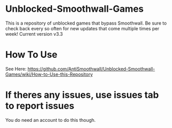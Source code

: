 # Unblocked-Smoothwall-Games
This is a repository of unblocked games that bypass Smoothwall. Be sure to check back every so often for new updates that come multiple times per week!
Current version v3.3

# How To Use
See Here: https://github.com/AntiSmoothwall/Unblocked-Smoothwall-Games/wiki/How-to-Use-this-Repository

# If theres any issues, use issues tab to report issues
You do need an account to do this though.
